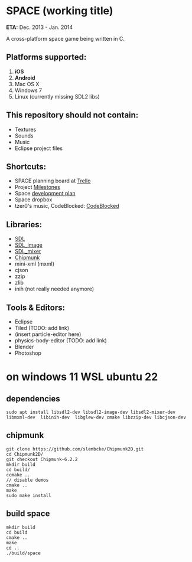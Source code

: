 # SPACE (working title)
**ETA:** Dec. 2013 - Jan. 2014

A cross-platform space game being written in C.


## Platforms supported:
1. **iOS**
2. **Android**
3. Mac OS X
4. Windows 7
5. Linux (currently missing SDL2 libs)


## This repository should not contain:
* Textures
* Sounds
* Music
* Eclipse project files


## Shortcuts:
* SPACE planning board at [Trello](https://trello.com/b/p0dbPsik/space)
* Project [Milestones](about:blank)
* Space [development plan](https://docs.google.com/document/d/1Dtj3eIV7wXX-JbMaPKmj9ORMLq9SSRsVYANchJQ3Ihg/edit)
* Space dropbox
* tzer0's music, CodeBlocked: [CodeBlocked](https://dl.dropboxusercontent.com/u/1184173/renoise/CodeBlocked/index.html)


## Libraries:
- [SDL](http://www.libsdl.org/)
- [SDL_image](http://www.libsdl.org/projects/SDL_image)
- [SDL_mixer](http://www.libsdl.org/projects/SDL_mixer)
- [Chipmunk](http://chipmunk-physics.net/)
- mini-xml (mxml)
- cjson
- zzip
- zlib
- inih (not really needed anymore)


## Tools & Editors:
- Eclipse
- Tiled (TODO: add link)
- (insert particle-editor here)
- physics-body-editor (TODO: add link)
- Blender
- Photoshop

# on windows 11 WSL ubuntu 22
## dependencies
```
sudo apt install libsdl2-dev libsdl2-image-dev libsdl2-mixer-dev libmxml-dev  libinih-dev  libglew-dev cmake libzzip-dev libcjson-dev
```
## chipmunk
```
git clone https://github.com/slembcke/Chipmunk2D.git
cd Chipmunk2D/
git checkout Chipmunk-6.2.2
mkdir build
cd build/
ccmake ..
// disable demos
cmake ..
make
sudo make install
```

## build space
```
mkdir build
cd build
cmake ..
make
cd ..
./build/space
```
